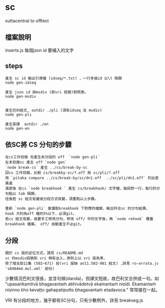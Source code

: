 # sc
suttacentral to offtext
## 檔案說明
inserts.js 每個json id 要補入的文字
## steps

    產生 sc id 輸出引導檔 (idseq/*.txt) ，一行多個id 以\t 隔開
    node gen-idseq 

    產生 json id 與msdiv (即vri 段號)對照表。
    node gen-msdiv


    產生巴利經文, outdir ./pli (須有idseq 及 msdiv)
    node gen-pli

    產生英譯  outdir ./en
    node gen-en


## 依SC將 CS 分句的步驟

    在cs工作目錄 先產生未分段的 off  `node gen-pli` 
    在本目錄sc 產生 off `node gen`
    `node break-cs` 產生 ../cs/break-by-sc
    回cs 工作目錄，比較 cs/breakby-sc/?.off 與 sc/pli/?.off
    用 `pitaka compare ../cs/break-by/sc/dn1.off  ../sc/pli/dn1.off` 列出差異處
    滿意後 在cs `node breakhook ` 產生 cs/breakhook/ 文字檔，每段對一行，每行的分句點以 tab 隔開。
    往後若 sc 經文有變或分段方式改變，須重跑以上步驟。

    重新 `node gen-pli` 會讀取breakhook 下對應的檔案，輸出符合sc 的分句結果。
    hook 大約為off 檔的5%以下，必須git。
    若cs 經文有變，或要手工修改分句，修改 off/ 中的文字後，再 `node rehook` 覆蓋 breakhook 檔案。 off/ 自動產生不必git。

## 分段
    關於 cs 版的定位方式，請見 cs/README.md
	sc 的msdiv段號和 vri 稍有出入，原則上以 vri 版為準，
	除了增支部11集 (502~671) 段(vri 版缺 an11.502-981 經文) ,詳見 ro-errata.js 's0404m4.mul.xml' 部份)

   少數情況巴利文很長，並含句槓(danda)，但譯文短故，故巴利文合併成一句。如
   "upasaṅkamitvā bhagavantaṁ abhivādetvā ekamantaṁ nisīdi. Ekamantaṁ nisinno kho kevaṭṭo gahapatiputto bhagavantaṁ etadavoca:" 常常接在一起。
   
   VRI 有分段的地方，幾乎都有SC分句，只有少數例外，詳見 breakseg.js
   